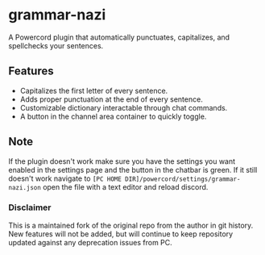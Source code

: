 # grammar-nazi
A Powercord plugin that automatically punctuates, capitalizes, and spellchecks your sentences.

## Features
* Capitalizes the first letter of every sentence.
* Adds proper punctuation at the end of every sentence.
* Customizable dictionary interactable through chat commands.
* A button in the channel area container to quickly toggle.

## Note
If the plugin doesn't work make sure you have the settings you want enabled in the settings page and the button in the chatbar is green. If it still doesn't work navigate to `[PC HOME DIR]/powercord/settings/grammar-nazi.json` open the file with a text editor and reload discord.

### Disclaimer
This is a maintained fork of the original repo from the author in git history.
New features will not be added, but will continue to keep repository updated against any deprecation issues from PC. 
